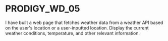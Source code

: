 # PRODIGY_WD_05

I have built a web page that fetches weather data from a weather API based on the user's location or a user-inputted location. Display the current weather conditions, temperature, and other relevant information. 
